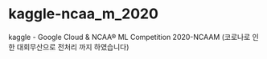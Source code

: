 # kaggle-ncaa_m_2020
kaggle - Google Cloud &amp; NCAA® ML Competition 2020-NCAAM
(코로나로 인한 대회무산으로 전처리 까지 하였습니다)
